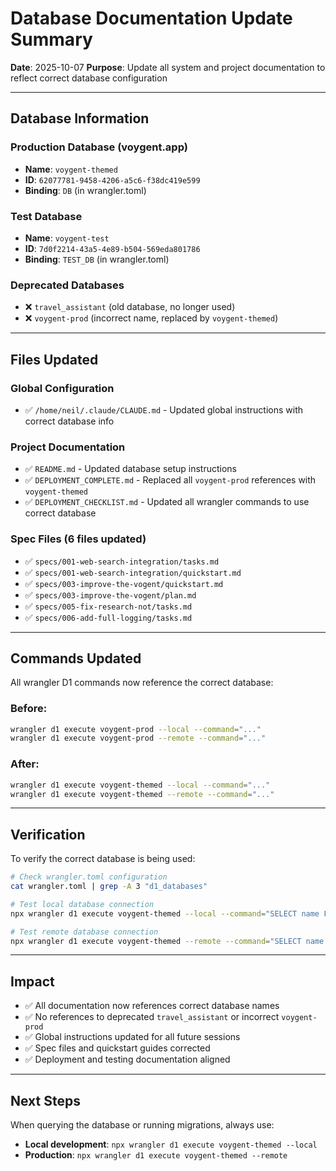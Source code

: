 # Database Documentation Update Summary

**Date**: 2025-10-07
**Purpose**: Update all system and project documentation to reflect correct database configuration

---

## Database Information

### Production Database (voygent.app)
- **Name**: `voygent-themed`
- **ID**: `62077781-9458-4206-a5c6-f38dc419e599`
- **Binding**: `DB` (in wrangler.toml)

### Test Database
- **Name**: `voygent-test`
- **ID**: `7d0f2214-43a5-4e89-b504-569eda801786`
- **Binding**: `TEST_DB` (in wrangler.toml)

### Deprecated Databases
- ❌ `travel_assistant` (old database, no longer used)
- ❌ `voygent-prod` (incorrect name, replaced by `voygent-themed`)

---

## Files Updated

### Global Configuration
- ✅ `/home/neil/.claude/CLAUDE.md` - Updated global instructions with correct database info

### Project Documentation
- ✅ `README.md` - Updated database setup instructions
- ✅ `DEPLOYMENT_COMPLETE.md` - Replaced all `voygent-prod` references with `voygent-themed`
- ✅ `DEPLOYMENT_CHECKLIST.md` - Updated all wrangler commands to use correct database

### Spec Files (6 files updated)
- ✅ `specs/001-web-search-integration/tasks.md`
- ✅ `specs/001-web-search-integration/quickstart.md`
- ✅ `specs/003-improve-the-vogent/quickstart.md`
- ✅ `specs/003-improve-the-vogent/plan.md`
- ✅ `specs/005-fix-research-not/tasks.md`
- ✅ `specs/006-add-full-logging/tasks.md`

---

## Commands Updated

All wrangler D1 commands now reference the correct database:

### Before:
```bash
wrangler d1 execute voygent-prod --local --command="..."
wrangler d1 execute voygent-prod --remote --command="..."
```

### After:
```bash
wrangler d1 execute voygent-themed --local --command="..."
wrangler d1 execute voygent-themed --remote --command="..."
```

---

## Verification

To verify the correct database is being used:

```bash
# Check wrangler.toml configuration
cat wrangler.toml | grep -A 3 "d1_databases"

# Test local database connection
npx wrangler d1 execute voygent-themed --local --command="SELECT name FROM sqlite_master WHERE type='table' LIMIT 5"

# Test remote database connection
npx wrangler d1 execute voygent-themed --remote --command="SELECT name FROM sqlite_master WHERE type='table' LIMIT 5"
```

---

## Impact

- ✅ All documentation now references correct database names
- ✅ No references to deprecated `travel_assistant` or incorrect `voygent-prod`
- ✅ Global instructions updated for all future sessions
- ✅ Spec files and quickstart guides corrected
- ✅ Deployment and testing documentation aligned

---

## Next Steps

When querying the database or running migrations, always use:
- **Local development**: `npx wrangler d1 execute voygent-themed --local`
- **Production**: `npx wrangler d1 execute voygent-themed --remote`
